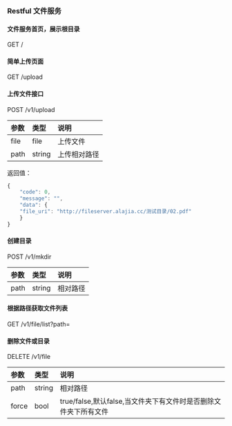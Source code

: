 ### Restful 文件服务


#### 文件服务首页，展示根目录  
GET /


#### 简单上传页面  
GET /upload


#### 上传文件接口  
POST /v1/upload

|参数|类型|说明|
|:----- |:-------|:-----|
|file|file|上传文件|
|path|string|上传相对路径|

返回值：
``` javascript
{
    "code": 0,
    "message": "",
    "data": {
    "file_uri": "http://fileserver.alajia.cc/测试目录/02.pdf"
    }
}
```

#### 创建目录
POST /v1/mkdir
  
|参数|类型|说明|
|:----- |:-------|:-----|  
|path|string|相对路径|

#### 根据路径获取文件列表  
GET /v1/file/list?path=


#### 删除文件或目录
DELETE /v1/file
  
|参数|类型|说明|
|:----- |:-------|:-----|  
|path|string|相对路径|
|force|bool|true/false,默认false,当文件夹下有文件时是否删除文件夹下所有文件|

